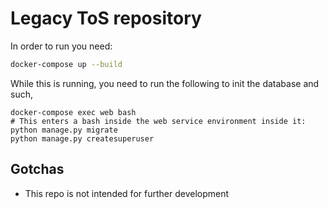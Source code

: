# Legacy ToS repository

In order to run you need:

```bash
docker-compose up --build
```

While this is running, you need to run the following to init the database and
such,

```bahs
docker-compose exec web bash
# This enters a bash inside the web service environment inside it:
python manage.py migrate
python manage.py createsuperuser
```

## Gotchas

- This repo is not intended for further development
